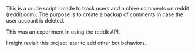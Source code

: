 This is a crude script I made to track users and archive comments on reddit (reddit.com). The purpose is to create a backup of comments in case the user account is deleted.

This was an experiment in using the reddit API.

I might revisit this project later to add other bot behaviors.
